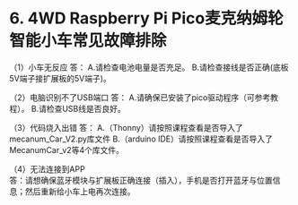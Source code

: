 # 6. 4WD Raspberry Pi Pico麦克纳姆轮智能小车常见故障排除

（1）小车无反应
答：
A.请检查电池电量是否充足。
B.请检查接线是否正确(底板5V端子接扩展板的5V端子)。

（2）电脑识别不了USB端口
答：
A.请确保已安装了pico驱动程序（可参考教程）。
B.请检查USB线是否良好。

（3）代码烧入出错
答：
A.（Thonny）请按照课程查看是否导入了mecanum_Car_V2.py库文件
B.（arduino IDE）请按照课程查看是否导入了MecanumCar_v2等4个库文件。

（4）无法连接到APP                              
答：请想确保蓝牙模块与扩展板正确连接（插入），手机是否打开蓝牙与位置信息；然后重新给小车上电再次连接。





